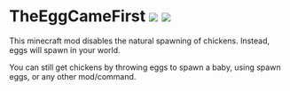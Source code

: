 # TheEggCameFirst [![](http://cf.way2muchnoise.eu/280372.svg)](https://minecraft.curseforge.com/projects/the-egg-came-first) [![](http://cf.way2muchnoise.eu/versions/280372.svg)](https://minecraft.curseforge.com/projects/the-egg-came-first)

This minecraft mod disables the natural spawning of chickens. Instead, eggs will spawn in your world.
 
You can still get chickens by throwing eggs to spawn a baby, using spawn eggs, or any other mod/command.
